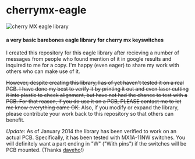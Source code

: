 cherrymx-eagle
==============

![cherry MX eagle library](http://i.imgur.com/jVGWHdO.png)

#### a very basic barebones eagle library for cherry mx keyswitches

I created this repository for this eagle library after recieving a number of messages from people who found mention of it in google results and inquired to me for a copy. I'm happy (even eager) to share my work with others who can make use of it.

<del>However, despite creating this library, I as of yet haven't tested it on a real PCB. I have done my best to verify it by printing it out and even laser cutting it into plastic to check alignment, but have not had the chance to test with a PCB. For that reason, if you do use it on a PCB, PLEASE contact me to let me know everything came OK.</del> Also, if you modify or expand the library, please contribute your work back to this repository so that others can benefit.

*Update*: As of January 2014 the library has been verified to work on an actual PCB.  Specifically, it has been tested with MX1A-11NW switches.  You will definitely want a part ending in "W" ("With pins") if the switches will be PCB mounted. (Thanks [daveho](https://github.com/daveho)!)

